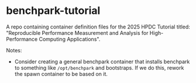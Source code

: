 # benchpark-tutorial

A repo containing container definition files for the 2025 HPDC Tutorial titled:
"Reproducible Performance Measurement and Analysis for High-Performance Computing Applications".

Notes:
* Consider creating a general benchpark container that installs benchpark to something like `/opt/benchpark` and bootstraps. If we do this, rework the spawn container to be based on it.
